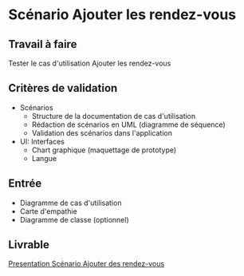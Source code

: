 # Scénario Ajouter les rendez-vous

## Travail à faire
Tester le cas d'utilisation  Ajouter les rendez-vous

## Critères de validation
- Scénarios
  - Structure de la documentation de cas d'utilisation
  - Rédaction de scénarios en UML (diagramme de séquence)
  - Validation des scénarios dans l'application
- UI: Interfaces
  - Chart graphique (maquettage de prototype)
  - Langue

## Entrée
- Diagramme de cas d'utilisation
- Carte d'empathie
- Diagramme de classe (optionnel)
## Livrable
[Presentation Scénario Ajouter des rendez-vous ](https://docs.google.com/presentation/d/1NseD9JhM040giO7ZgcjKkrrbrzeoyQKIAd1QMdPe2V8/edit?usp=sharing)

